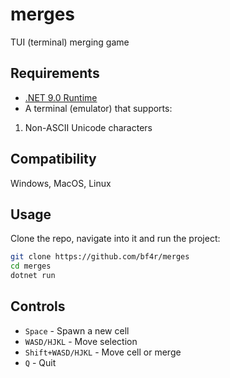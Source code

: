 # merges
TUI (terminal) merging game

## Requirements
- [.NET 9.0 Runtime](https://dotnet.microsoft.com/en-us/download/dotnet/9.0)
- A terminal (emulator) that supports:
1. Non-ASCII Unicode characters

## Compatibility
Windows, MacOS, Linux

## Usage
Clone the repo, navigate into it and run the project:
```bash
git clone https://github.com/bf4r/merges
cd merges
dotnet run
```

## Controls
- `Space` - Spawn a new cell
- `WASD/HJKL` - Move selection
- `Shift+WASD/HJKL` - Move cell or merge
- `Q` - Quit
